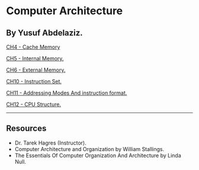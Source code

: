 # Computer Architecture

## By Yusuf Abdelaziz.

[CH4 - Cache Memory](Computer%20Architecture/CH4%20-%20Cache%20Memory%20b64748f6973e420abf4094f2bca1476b.md)

[CH5 - Internal Memory.](Computer%20Architecture/CH5%20-%20Internal%20Memory%2095c67db7a82643a9ae1f39f7f2fe4383.md)

[CH6 - External Memory.](Computer%20Architecture/CH6%20-%20External%20Memory%20c63eafd391594d92ba596f3edb84c4b6.md)

[CH10 - Instruction Set.](Computer%20Architecture/CH10%20-%20Instruction%20Set%20543af75afb5e4ceb8bc60a6cd713d34e.md)

[CH11 - Addressing Modes And instruction format.](Computer%20Architecture/CH11%20-%20Addressing%20Modes%20And%20instruction%20format%20318be8c5eda447e98bc0357cdc847853.md)

[CH12 - CPU Structure.](Computer%20Architecture/CH12%20-%20CPU%20Structure%20534c7e7211344bebb2d852d0e7152521.md)

---

## Resources

- Dr. Tarek Hagres (Instructor).
- Computer Architecture and Organization by William Stallings.
- The Essentials Of Computer Organization And Architecture by Linda Null.
